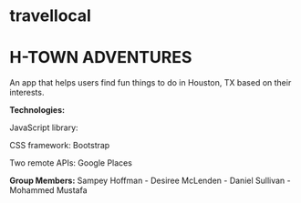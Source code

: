 # travellocal

<h1>H-TOWN ADVENTURES</h1>

An app that helps users find fun things to do in Houston, TX based on their interests.


<b>Technologies:</b>

JavaScript library:

CSS framework: Bootstrap

Two remote APIs: Google Places


<b>Group Members:</b>
Sampey Hoffman - Desiree McLenden - Daniel Sullivan - Mohammed Mustafa

